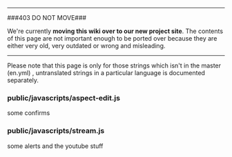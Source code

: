 ----

###403 DO NOT MOVE###

We're currently **moving this wiki over to our new project site**. The contents of this page are not important enough to be ported over because they are either very old, very outdated or wrong and misleading. 

----

Please note that this page is only for those strings which isn't in the master (en.yml) , untranslated strings in a particular language is documented separately.


### public/javascripts/aspect-edit.js

some confirms


### public/javascripts/stream.js

some alerts and the youtube stuff